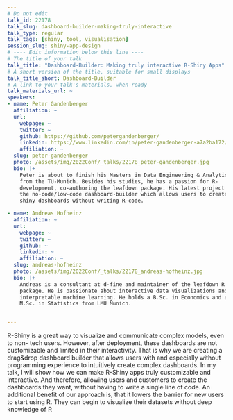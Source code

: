 ```yaml
---
# Do not edit
talk_id: 22178
talk_slug: dashboard-builder-making-truly-interactive
talk_type: regular
talk_tags: [shiny, tool, visualisation]
session_slug: shiny-app-design
# ---- Edit information below this line ----
# The title of your talk
talk_title: "Dashboard-Builder: Making truly interactive R-Shiny Apps"
# A short version of the title, suitable for small displays
talk_title_short: Dashboard-Builder
# A link to your talk's materials, when ready
talk_materials_url: ~
speakers:
- name: Peter Gandenberger
  affiliation: ~
  url:
    webpage: ~
    twitter: ~
    github: https://github.com/petergandenberger/
    linkedin: https://www.linkedin.com/in/peter-gandenberger-a7a2ba172/
    affiliation: ~
  slug: peter-gandenberger
  photo: /assets/img/2022Conf/_talks/22178_peter-gandenberger.jpg
  bio: |+
    Peter is about to finish his Masters in Data Engineering & Analytics
    from the TU-Munich. Besides his studies, he has a passion for R-
    development, co-authoring the leafdown package. His latest project is
    the no-code/low-code dashboard-builder which allows users to create
    shiny dashboards without writing R-code.

- name: Andreas Hofheinz
  affiliation: ~
  url:
    webpage: ~
    twitter: ~
    github: ~
    linkedin: ~
    affiliation: ~
  slug: andreas-hofheinz
  photo: /assets/img/2022Conf/_talks/22178_andreas-hofheinz.jpg
  bio: |+
    Andreas is a consultant at d-fine and maintainer of the leafdown R
    package. He is passionate about interactive data visualizations and
    interpretable machine learning. He holds a B.Sc. in Economics and an
    M.Sc. in Statistics from LMU Munich.


---
```


<!-- ABSTRACT ----
Please write abstract below. You may use simple markdown (links, code style, bold, italics)
-->

R-Shiny is a great way to visualize and communicate complex models, even to non-
tech users. However, after deployment, these dashboards are not customizable
and limited in their interactivity. That is why we are creating a drag&drop
dashboard builder that allows users with and especially without programming
experience to intuitively create complex dashboards. In my talk, I will show
how we can make R-Shiny apps truly customizable and interactive. And therefore,
allowing users and customers to create the dashboards they want, without having
to write a single line of code. An additional benefit of our approach is,
that it lowers the barrier for new users to start using R. They can begin to
visualize their datasets without deep knowledge of R

